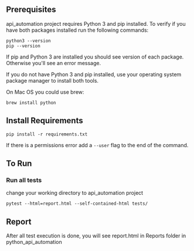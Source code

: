 ## Prerequisites

api_automation project requires Python 3 and pip installed. 
To verify if you have both packages installed run the following commands:

`python3 --version` <br>
`pip --version`

If pip and Python 3 are installed you should see version of each package. Otherwise you'll see an error message.

If you do not have Python 3 and pip installed, use your operating system package manager to install both tools.<br>

On Mac OS you could use brew:

`brew install python`


## Install Requirements

`pip install -r requirements.txt`

If there is a permissions error add a `--user` flag to the end of the command.

## To Run

### Run all tests
change your working directory to api_automation project

`pytest --html=report.html --self-contained-html tests/`


## Report

After all test execution is done, you will see report.html in Reports folder in python_api_automation